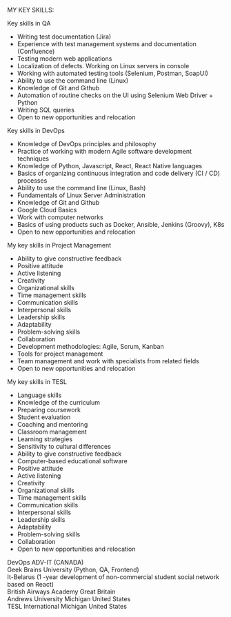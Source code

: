 MY KEY SKILLS:

Key skills in QA
- Writing test documentation (Jira)
- Experience with test management systems and documentation (Confluence)
- Testing modern web applications
- Localization of defects. Working on Linux servers in console
- Working with automated testing tools (Selenium, Postman, SoapUI)
- Ability to use the command line (Linux)
- Knowledge of Git and Github
- Automation of routine checks on the UI using Selenium Web Driver + Python
- Writing SQL queries
- Open to new opportunities and relocation

Key skills in DevOps
- Knowledge of DevOps principles and philosophy
- Practice of working with modern Agile software development techniques
- Knowledge of Python, Javascript, React, React Native languages
- Basics of organizing continuous integration and code delivery (CI / CD) processes
- Ability to use the command line (Linux, Bash)
- Fundamentals of Linux Server Administration
- Knowledge of Git and Github
- Google Cloud Basics
- Work with computer networks
- Basics of using products such as Docker, Ansible, Jenkins (Groovy), K8s
- Open to new opportunities and relocation

My key skills in Project Management
- Ability to give constructive feedback
- Positive attitude
- Active listening
- Creativity
- Organizational skills
- Time management skills
- Communication skills
- Interpersonal skills
- Leadership skills
- Adaptability
- Problem-solving skills
- Collaboration
- Development methodologies: Agile, Scrum, Kanban
- Tools for project management
- Team management and work with specialists from related fields‍
- Open to new opportunities and relocation

My key skills in TESL
- Language skills
- Knowledge of the curriculum
- Preparing coursework
- Student evaluation 
- Coaching and mentoring
- Classroom management
- Learning strategies 
- Sensitivity to cultural differences
- Ability to give constructive feedback
- Computer-based educational software
- Positive attitude
- Active listening 
- Creativity
- Organizational skills
- Time management skills
- Communication skills
- Interpersonal skills
- Leadership skills
- Adaptability 
- Problem-solving skills
- Collaboration 
- Open to new opportunities and relocation

DevOps ADV-IT (CANADA) <br>
Geek Brains University (Python, QA, Frontend) <br>
It-Belarus (1 -year development of non-commercial student social network based on React) <br>
British Airways Academy Great Britain <br>
Andrews University Michigan United States <br>
TESL International Michigan United States
